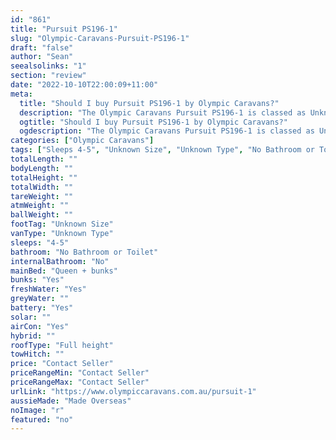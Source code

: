 ```yaml
---
id: "861"
title: "Pursuit PS196-1"
slug: "Olympic-Caravans-Pursuit-PS196-1"
draft: "false"
author: "Sean"
seealsolinks: "1"
section: "review"
date: "2022-10-10T22:00:09+11:00"
meta:
  title: "Should I buy Pursuit PS196-1 by Olympic Caravans?"
  description: "The Olympic Caravans Pursuit PS196-1 is classed as Unknown Type, and sleeps 4-5 people. It is Made Overseas and comes in at Unknown Size. It generally has No Bathroom or Toilet."
  ogtitle: "Should I buy Pursuit PS196-1 by Olympic Caravans?"
  ogdescription: "The Olympic Caravans Pursuit PS196-1 is classed as Unknown Type, and sleeps 4-5 people. It is Made Overseas and comes in at Unknown Size. It generally has No Bathroom or Toilet."
categories: ["Olympic Caravans"]
tags: ["Sleeps 4-5", "Unknown Size", "Unknown Type", "No Bathroom or Toilet", "Full height", "Price Unknown", "Made Overseas"]
totalLength: ""
bodyLength: ""
totalHeight: ""
totalWidth: ""
tareWeight: ""
atmWeight: ""
ballWeight: ""
footTag: "Unknown Size"
vanType: "Unknown Type"
sleeps: "4-5"
bathroom: "No Bathroom or Toilet"
internalBathroom: "No"
mainBed: "Queen + bunks"
bunks: "Yes"
freshWater: "Yes"
greyWater: ""
battery: "Yes"
solar: ""
airCon: "Yes"
hybrid: ""
roofType: "Full height"
towHitch: ""
price: "Contact Seller"
priceRangeMin: "Contact Seller"
priceRangeMax: "Contact Seller"
urlLink: "https://www.olympiccaravans.com.au/pursuit-1"
aussieMade: "Made Overseas"
noImage: "r"
featured: "no"
---
```

